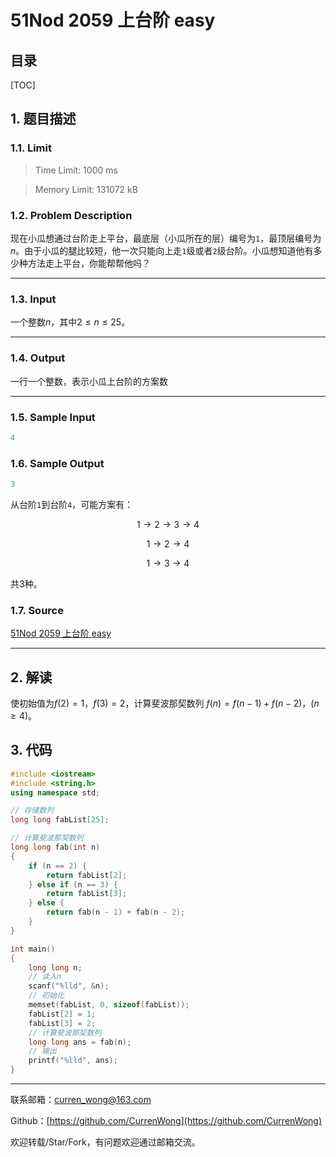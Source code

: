 51Nod 2059 上台阶 easy
===

目录
---

[TOC]

## 1. 题目描述

### 1.1. Limit

>Time Limit: 1000 ms

>Memory Limit: 131072 kB

### 1.2. Problem Description

现在小瓜想通过台阶走上平台，最底层（小瓜所在的层）编号为`1`，最顶层编号为$n$。由于小瓜的腿比较短，他一次只能向上走`1`级或者`2`级台阶。小瓜想知道他有多少种方法走上平台，你能帮帮他吗？

---

### 1.3. Input

一个整数$n$，其中$2 \le n \le 25$。

---

### 1.4. Output

一行一个整数，表示小瓜上台阶的方案数

---

### 1.5. Sample Input

```cpp
4
```

### 1.6. Sample Output

```cpp
3
```

从台阶`1`到台阶`4`，可能方案有：

$$
1\to2\to3\to4
$$

$$
1\to2\to4
$$

$$
1\to3\to4
$$

共3种。

### 1.7. Source

[51Nod 2059 上台阶 easy](https://www.51nod.com/Challenge/Problem.html#problemId=2059)

---

## 2. 解读

使初始值为$f(2) = 1$，$f(3) = 2$，计算斐波那契数列 $f(n) = f(n-1) + f(n-2)$，$(n \ge 4)$。

## 3. 代码

```cpp
#include <iostream>
#include <string.h>
using namespace std;

// 存储数列
long long fabList[25];

// 计算斐波那契数列
long long fab(int n)
{
    if (n == 2) {
        return fabList[2];
    } else if (n == 3) {
        return fabList[3];
    } else {
        return fab(n - 1) + fab(n - 2);
    }
}

int main()
{
    long long n;
    // 读入n
    scanf("%lld", &n);
    // 初始化
    memset(fabList, 0, sizeof(fabList));
    fabList[2] = 1;
    fabList[3] = 2;
    // 计算斐波那契数列
    long long ans = fab(n);
    // 输出
    printf("%lld", ans);
}
```

---

联系邮箱：curren_wong@163.com

Github：[https://github.com/CurrenWong](https://github.com/CurrenWong)

欢迎转载/Star/Fork，有问题欢迎通过邮箱交流。
